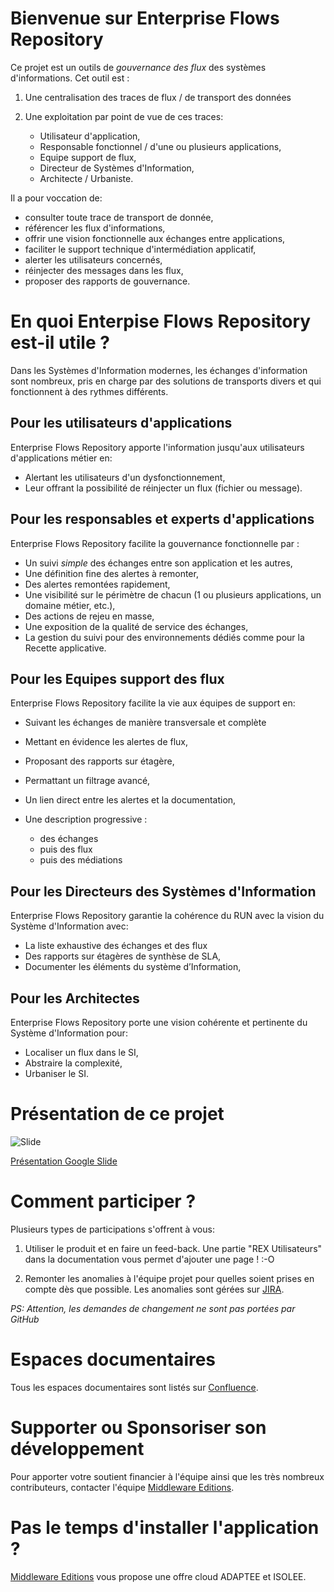 # Bienvenue sur Enterprise Flows Repository 

Ce projet est un outils de *gouvernance des flux* des systèmes d'informations.
Cet outil est :

1. Une centralisation des traces de flux / de transport des données
2. Une exploitation par point de vue de ces traces:

    * Utilisateur d'application,
    * Responsable fonctionnel / d'une ou plusieurs applications,
    * Equipe support de flux,
    * Directeur de Systèmes d'Information,
    * Architecte / Urbaniste.

Il a pour voccation de:

* consulter toute trace de transport de donnée,
* référencer les flux d'informations,
* offrir une vision fonctionnelle aux échanges entre applications,
* faciliter le support technique d'intermédiation applicatif,
* alerter les utilisateurs concernés,
* réinjecter des messages dans les flux,
* proposer des rapports de gouvernance. 

# En quoi Enterpise Flows Repository est-il utile ? 

Dans les Systèmes d'Information modernes, les échanges d'information sont nombreux, pris en charge par des solutions de transports divers et qui fonctionnent à des rythmes différents.

## Pour les utilisateurs d'applications

Enterprise Flows Repository apporte l'information jusqu'aux utilisateurs d'applications métier en:

* Alertant les utilisateurs d'un dysfonctionnement,
* Leur offrant la possibilité de réinjecter un flux (fichier ou message).

## Pour les responsables et experts d'applications

Enterprise Flows Repository facilite la gouvernance fonctionnelle par :

* Un suivi *simple* des échanges entre son application et les autres,
* Une définition fine des alertes à remonter,
* Des alertes remontées rapidement,
* Une visibilité sur le périmètre de chacun (1 ou plusieurs applications, un domaine métier, etc.),
* Des actions de rejeu en masse,
* Une exposition de la qualité de service des échanges,
* La gestion du suivi pour des environnements dédiés comme pour la Recette applicative.

## Pour les Equipes support des flux

Enterprise Flows Repository facilite la vie aux équipes de support en:

* Suivant les échanges de manière transversale et complète
* Mettant en évidence les alertes de flux,
* Proposant des rapports sur étagère, 
* Permattant un filtrage avancé,
* Un lien direct entre les alertes et la documentation,
* Une description progressive :

  * des échanges 
  * puis des flux 
  * puis des médiations  

## Pour les Directeurs des Systèmes d'Information

Enterprise Flows Repository garantie la cohérence du RUN avec la vision du Système d'Information avec:

* La liste exhaustive des échanges et des flux 
* Des rapports sur étagères de synthèse de SLA,
* Documenter les éléments du système d’Information,

## Pour les Architectes

Enterprise Flows Repository porte une vision cohérente et pertinente du Système d'Information pour:

* Localiser un flux dans le SI, 
* Abstraire la complexité,
* Urbaniser le SI.

# Présentation de ce projet

![Slide](images/2021-Présentation-EnterpriseFlowsRepository.png)

[Présentation Google Slide](https://docs.google.com/presentation/d/e/2PACX-1vS_1_hXs894zFolUlVyTW0zp7bmqPMB2sAclvrAvIbG83nCy3QwozIrC5Rmb-XLvapqBdwS6ZLhSIdz/pub?start=false&loop=false&delayms=3000)

# Comment participer ?

Plusieurs types de participations s'offrent à vous:

1. Utiliser le produit et en faire un feed-back.
Une partie "REX Utilisateurs" dans la documentation vous permet d'ajouter une page ! :-O

2. Remonter les anomalies à l'équipe projet pour quelles soient prises en compte dès que possible.
Les anomalies sont gérées sur [JIRA](https://enterpriseflowsrepository.atlassian.net/browse/ISSUES).

*PS: Attention, les demandes de changement ne sont pas portées par GitHub*

# Espaces documentaires

Tous les espaces documentaires sont listés sur [Confluence](https://enterpriseflowsrepository.atlassian.net/wiki/spaces/WELCOME/overview).


# Supporter ou Sponsoriser son développement

Pour apporter votre soutient financier à l'équipe ainsi que les très nombreux contributeurs, contacter l'équipe [Middleware Editions](mailto:contact@enterpriseflowsrepository.org).

# Pas le temps d'installer l'application ?

[Middleware Editions](https://www.middleware-editions.fr) vous propose une offre cloud ADAPTEE et ISOLEE.
